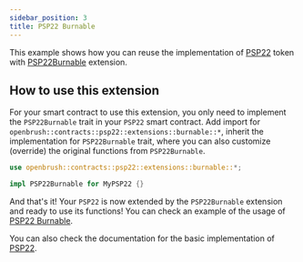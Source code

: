 ```yaml
---
sidebar_position: 3
title: PSP22 Burnable
---
```


This example shows how you can reuse the implementation of
[PSP22](https://github.com/Supercolony-net/openbrush-contracts/tree/main/contracts/token/psp22) token with [PSP22Burnable](https://github.com/Supercolony-net/openbrush-contracts/tree/main/contracts/token/psp22/src/extensions/burnable.rs) extension.

## How to use this extension

For your smart contract to use this extension, you only need to implement the `PSP22Burnable` trait in your `PSP22` smart contract. Add import for `openbrush::contracts::psp22::extensions::burnable::*`, inherit the implementation for `PSP22Burnable` trait, where you can also customize (override) the original functions from `PSP22Burnable`.

```rust
use openbrush::contracts::psp22::extensions::burnable::*;

impl PSP22Burnable for MyPSP22 {}
```

And that's it! Your `PSP22` is now extended by the `PSP22Burnable` extension and ready to use its functions!
You can check an example of the usage of [PSP22 Burnable](https://github.com/Supercolony-net/openbrush-contracts/tree/main/examples/psp22_extensions/burnable).

You can also check the documentation for the basic implementation of [PSP22](/smart-contracts/PSP22/psp22).
